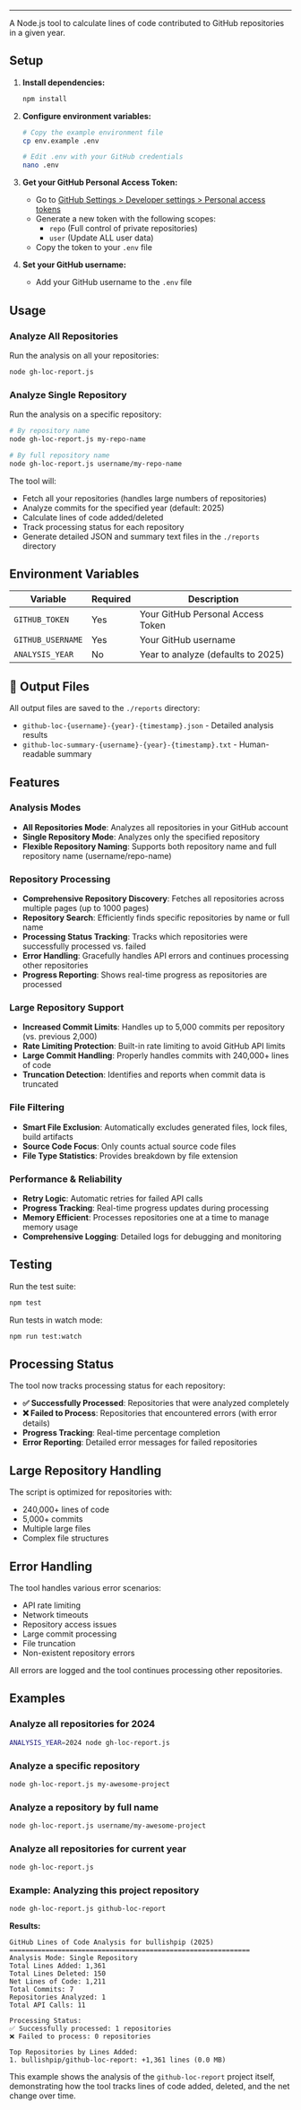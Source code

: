 ---

A Node.js tool to calculate lines of code contributed to GitHub repositories in a given year.

## Setup

1. **Install dependencies:**
   ```bash
   npm install
   ```

2. **Configure environment variables:**
   ```bash
   # Copy the example environment file
   cp env.example .env
   
   # Edit .env with your GitHub credentials
   nano .env
   ```

3. **Get your GitHub Personal Access Token:**
   - Go to [GitHub Settings > Developer settings > Personal access tokens](https://github.com/settings/tokens)
   - Generate a new token with the following scopes:
     - `repo` (Full control of private repositories)
     - `user` (Update ALL user data)
   - Copy the token to your `.env` file

4. **Set your GitHub username:**
   - Add your GitHub username to the `.env` file

## Usage

### Analyze All Repositories
Run the analysis on all your repositories:
```bash
node gh-loc-report.js
```

### Analyze Single Repository
Run the analysis on a specific repository:
```bash
# By repository name
node gh-loc-report.js my-repo-name

# By full repository name
node gh-loc-report.js username/my-repo-name
```

The tool will:
- Fetch all your repositories (handles large numbers of repositories)
- Analyze commits for the specified year (default: 2025)
- Calculate lines of code added/deleted
- Track processing status for each repository
- Generate detailed JSON and summary text files in the `./reports` directory

## Environment Variables

| Variable | Required | Description |
|----------|----------|-------------|
| `GITHUB_TOKEN` | Yes | Your GitHub Personal Access Token |
| `GITHUB_USERNAME` | Yes | Your GitHub username |
| `ANALYSIS_YEAR` | No | Year to analyze (defaults to 2025) |

## 📁 Output Files

All output files are saved to the `./reports` directory:
- `github-loc-{username}-{year}-{timestamp}.json` - Detailed analysis results
- `github-loc-summary-{username}-{year}-{timestamp}.txt` - Human-readable summary

## Features

### Analysis Modes
- **All Repositories Mode**: Analyzes all repositories in your GitHub account
- **Single Repository Mode**: Analyzes only the specified repository
- **Flexible Repository Naming**: Supports both repository name and full repository name (username/repo-name)

### Repository Processing
- **Comprehensive Repository Discovery**: Fetches all repositories across multiple pages (up to 1000 pages)
- **Repository Search**: Efficiently finds specific repositories by name or full name
- **Processing Status Tracking**: Tracks which repositories were successfully processed vs. failed
- **Error Handling**: Gracefully handles API errors and continues processing other repositories
- **Progress Reporting**: Shows real-time progress as repositories are processed

### Large Repository Support
- **Increased Commit Limits**: Handles up to 5,000 commits per repository (vs. previous 2,000)
- **Rate Limiting Protection**: Built-in rate limiting to avoid GitHub API limits
- **Large Commit Handling**: Properly handles commits with 240,000+ lines of code
- **Truncation Detection**: Identifies and reports when commit data is truncated

### File Filtering
- **Smart File Exclusion**: Automatically excludes generated files, lock files, build artifacts
- **Source Code Focus**: Only counts actual source code files
- **File Type Statistics**: Provides breakdown by file extension

### Performance & Reliability
- **Retry Logic**: Automatic retries for failed API calls
- **Progress Tracking**: Real-time progress updates during processing
- **Memory Efficient**: Processes repositories one at a time to manage memory usage
- **Comprehensive Logging**: Detailed logs for debugging and monitoring

## Testing

Run the test suite:
```bash
npm test
```

Run tests in watch mode:
```bash
npm run test:watch
```

## Processing Status

The tool now tracks processing status for each repository:

- **✅ Successfully Processed**: Repositories that were analyzed completely
- **❌ Failed to Process**: Repositories that encountered errors (with error details)
- **Progress Tracking**: Real-time percentage completion
- **Error Reporting**: Detailed error messages for failed repositories

## Large Repository Handling

The script is optimized for repositories with:
- 240,000+ lines of code
- 5,000+ commits
- Multiple large files
- Complex file structures

## Error Handling

The tool handles various error scenarios:
- API rate limiting
- Network timeouts
- Repository access issues
- Large commit processing
- File truncation
- Non-existent repository errors

All errors are logged and the tool continues processing other repositories.

## Examples

### Analyze all repositories for 2024
```bash
ANALYSIS_YEAR=2024 node gh-loc-report.js
```

### Analyze a specific repository
```bash
node gh-loc-report.js my-awesome-project
```

### Analyze a repository by full name
```bash
node gh-loc-report.js username/my-awesome-project
```

### Analyze all repositories for current year
```bash
node gh-loc-report.js
```

### Example: Analyzing this project repository
```bash
node gh-loc-report.js github-loc-report
```

**Results:**
```
GitHub Lines of Code Analysis for bullishpip (2025)
============================================================
Analysis Mode: Single Repository
Total Lines Added: 1,361
Total Lines Deleted: 150
Net Lines of Code: 1,211
Total Commits: 7
Repositories Analyzed: 1
Total API Calls: 11

Processing Status:
✅ Successfully processed: 1 repositories
❌ Failed to process: 0 repositories

Top Repositories by Lines Added:
1. bullishpip/github-loc-report: +1,361 lines (0.0 MB)
```

This example shows the analysis of the `github-loc-report` project itself, demonstrating how the tool tracks lines of code added, deleted, and the net change over time.

